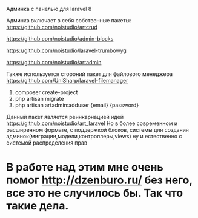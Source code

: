 Админка с панелью для laravel 8

Админка включает в себя собственные пакеты:
https://github.com/noistudio/artcrud

https://github.com/noistudio/admin-blocks

https://github.com/noistudio/laravel-trumbowyg

https://github.com/noistudio/artadmin



Также используется стороний пакет для файлового менеджера 
https://github.com/UniSharp/laravel-filemanager

1.  composer create-project
2.  php artisan migrate
3.  php artisan artadmin:adduser {email} {password}


Данный пакет является реинкарнацией идей https://github.com/noistudio/art_laravel
Но в более современном и расширенном формате, с поддержкой блоков, системы для создания  админок(миграции,модели,контроллеры,views)
ну и естественно с системой распределения прав

# В работе над этим мне очень помог http://dzenburo.ru/ без него, все это не случилось бы. Так что такие дела.


